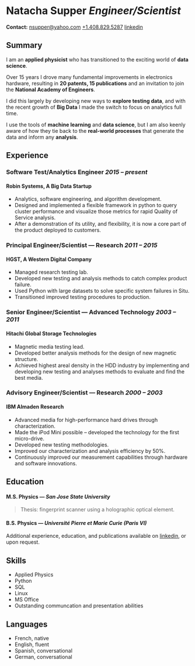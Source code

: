 **Natacha** **Supper** *Engineer/Scientist*
===========================================

**Contact:**
[nsupper@yahoo.com](mailto:nsupper@yahoo.com) 
[+1.408.829.5287](tel:+14088295287) 
[linkedin](https://www.linkedin.com/in/natacha-supper-72802b1)

Summary
-------

I am an **applied physicist** who has transitioned to the exciting world of
**data science**.

Over 15 years I drove many fundamental improvements in electronics hardware,
resulting in **20 patents, 15 publications** and an invitation to join the
**National Academy of Engineers**.

I did this largely by developing new ways to **explore testing data**, and with
the recent growth of **Big Data** I made the switch to focus on analytics full
time.

I use the tools of **machine learning** and **data science**, but I am also
keenly aware of how they tie back to the **real-world processes** that generate
the data and inform any **analysis**.

Experience
----------

### Software Test/Analytics Engineer _2015 – present_

#### Robin Systems, A Big Data Startup

* Analytics, software engineering, and algorithm development.
* Designed and implemented a flexible framework in python to query cluster
  performance and visualize those metrics for rapid Quality of Service analysis.
* After a demonstration of its utility, and flexibility, it is now a core part
  of the product deployed to customers.


### Principal Engineer/Scientist — Research _2011 – 2015_

#### HGST, A Western Digital Company

* Managed research testing lab.
* Developed new testing and analysis methods to catch complex product failure. 
* Used Python with large datasets to solve specific system failures in Situ.
* Transitioned improved testing procedures to production.


### Senior Engineer/Scientist — Advanced Technology _2003 – 2011_

#### Hitachi Global Storage Technologies

* Magnetic media testing lead.
* Developed better analysis methods for the design of new magnetic structure.
* Achieved highest areal density in the HDD industry by implementing and
  developing new testing and analyses methods to evaluate and find the best
  media.


### Advisory Engineer/Scientist — Research _2000 – 2003_

#### IBM Almaden Research

* Advanced media for high-performance hard drives through characterization.
* Made the iPod Mini possible – developed the technology for the first
  micro-drive.
* Developed new testing methodologies.
* Improved our characterization and analysis efficiency by 50%.
* Continuously improved our measurement capabilities through hardware and
  software innovations.


Education
---------

#### M.S. Physics — _San Jose State University_

> Thesis: fingerprint scanner using a holographic optical element.

#### B.S. Physics — _Université Pierre et Marie Curie (Paris VI)_

Additional experience, education, and publications available on
[linkedin](https://www.linkedin.com/pub/natacha-supper/1/2b/728), or upon
request.


Skills
------

* Applied Physics
* Python
* SQL
* Linux
* MS Office
* Outstanding communcation and presentation abilities

Languages
---------

* French, native
* English, fluent
* Spanish, conversational
* German, conversational

